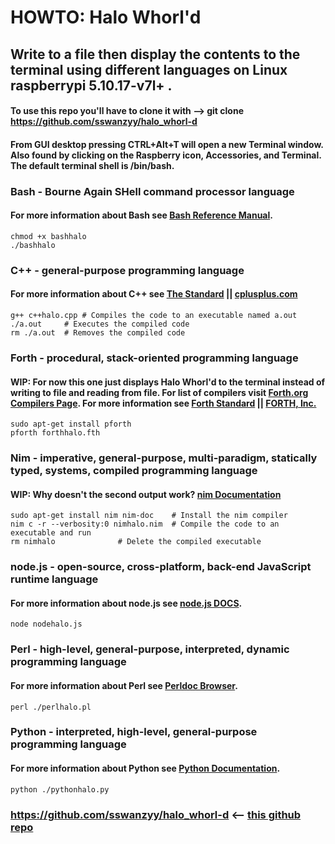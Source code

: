 # HOWTO: Halo Whorl'd
## Write to a file then display the contents to the terminal using different languages on Linux raspberrypi 5.10.17-v7l+ .

#### To use this repo you'll have to clone it with --> git clone https://github.com/sswanzyy/halo_whorl-d
 
#### From GUI desktop pressing CTRL+Alt+T will open a new Terminal window. Also found by clicking on the Raspberry icon, Accessories, and Terminal. The default terminal shell is /bin/bash.

### Bash - Bourne Again SHell command processor language 
#### For more information about Bash see [Bash Reference Manual](https://www.gnu.org/software/bash/manual/bash.html).
	chmod +x bashhalo
	./bashhalo

### C++ - general-purpose programming language 
#### For more information about C++ see [The Standard](https://isocpp.org/std/the-standard) || [cplusplus.com](http://cplusplus.com/)
	g++ c++halo.cpp	# Compiles the code to an executable named a.out
	./a.out		# Executes the compiled code
	rm ./a.out	# Removes the compiled code

### Forth - procedural, stack-oriented programming language
#### WIP: For now this one just displays Halo Whorl'd to the terminal instead of writing to file and reading from file. For list of compilers visit [Forth.org Compilers Page](http://www.forth.org/compilers.html). For more information see [Forth Standard](https://forth-standard.org/) || [FORTH, Inc.](https://www.forth.com/starting-forth/) 
	sudo apt-get install pforth
	pforth forthhalo.fth

### Nim -  imperative, general-purpose, multi-paradigm, statically typed, systems, compiled programming language
#### WIP: Why doesn't the second output work? [nim Documentation](https://nim-lang.org/documentation.html)
	sudo apt-get install nim nim-doc	# Install the nim compiler
	nim c -r --verbosity:0 nimhalo.nim	# Compile the code to an executable and run
	rm nimhalo				# Delete the compiled executable

### node.js - open-source, cross-platform, back-end JavaScript runtime language 
#### For more information about node.js see [node.js DOCS](https://nodejs.org/en/docs/).
	node nodehalo.js 

### Perl - high-level, general-purpose, interpreted, dynamic programming language
#### For more information about Perl see [Perldoc Browser](https://perldoc.perl.org/).
	perl ./perlhalo.pl 

### Python - interpreted, high-level, general-purpose programming language
#### For more information about Python see [Python Documentation](https://www.python.org/doc/).
	python ./pythonhalo.py

### https://github.com/sswanzyy/halo_whorl-d <-- [this github repo](https://github.com/sswanzyy/halo_whorl-d)
